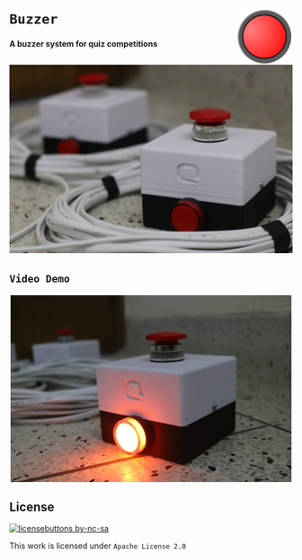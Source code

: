 # `Buzzer` <img src="icon.png" width="100" height="100" align="right"/> 

#### A buzzer system for quiz competitions

<p align="center">
  <img src="buzzer.jpg" width="800"/>
</p>

## `Video Demo`

<p align="center">
  <a href="https://youtu.be/IMMR1gULcXM">
    <img src="buzzer_box.jpg" width="500"/>
  </a>
</p>

## License
[![licensebuttons by-nc-sa](https://licensebuttons.net/l/by-nc-sa/3.0/88x31.png)](https://creativecommons.org/licenses/by-nc-sa/4.0)

This work is licensed under `Apache License 2.0`

